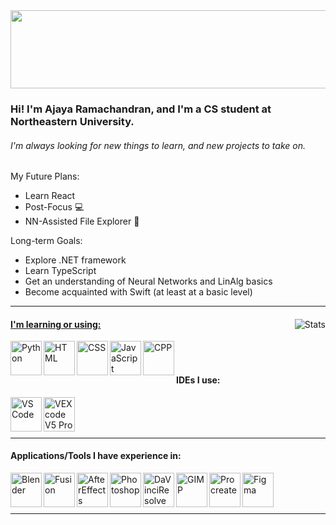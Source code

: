 <!--# Hello!-->
<img src="https://imagizer.imageshack.com/img922/6695/8cFx2e.jpg" width="1000" height ="125">

### Hi! I'm Ajaya Ramachandran, and I'm a CS student at Northeastern University.
###### I'm always looking for new things to learn, and new projects to take on.


My Future Plans:

- Learn React
- Post-Focus 💻
- NN-Assisted File Explorer 📁

Long-term Goals:
- Explore .NET framework
- Learn TypeScript
- Get an understanding of Neural Networks and LinAlg basics
- Become acquainted with Swift (at least at a basic level)

------


<a href="https://github.com/AjayaRamachandran">
    <img align="right" alt="Stats"
         src="https://github-readme-stats.vercel.app/api?username=AjayaRamachandran&theme=vue-dark&show_icons=true&rank_icon=github">

#### I'm learning or using:

<a href="https://www.python.org/">
    <img align="left" alt="Python" width="50" height="55" src="https://imagizer.imageshack.com/img924/7539/2flk0K.png">
</a>
<a href="https://developer.mozilla.org/en-US/docs/Web/HTML">
    <img align="left" alt="HTML" width="50" height="55" src="https://imagizer.imageshack.com/img923/3244/6hZ0Sz.png" />
</a>
<a href="https://developer.mozilla.org/en-US/docs/Web/CSS">
    <img align="left" alt="CSS" width="50" height="55" src="https://imagizer.imageshack.com/img924/2600/pjpe4L.png" />
</a>
<a href="https://javascript.com/">
    <img align="left" alt="JavaScript" width="50" height="55" src="https://imagizer.imageshack.com/img922/9379/9O7R9V.png" />
</a>
<a href="https://isocpp.org/">
    <img align="left" alt="CPP" width="50" height="55" src="https://imagizer.imageshack.com/img922/5638/DqeHWL.png" />
</a>

<br />
<br />

#### IDEs I use:
<a href="https://code.visualstudio.com/">
    <img align="left" alt="VS Code" width="50" height="55" src="https://imagizer.imageshack.com/img923/1651/K5FtE4.png" />
</a>
<a href="https://www.vexrobotics.com/vexcode/pro-v5">
    <img align="left" alt="VEXcode V5 Pro" width="50" height="55" src="https://imagizer.imageshack.com/img923/6263/asTv3M.png" />
</a>
    
<br />
<br />
<br />

------
    
#### Applications/Tools I have experience in:

<a href="https://www.blender.org/">
    <img align="left" alt="Blender" width="50" height="55" src="https://imagizer.imageshack.com/img923/33/dzxH0l.png" />
</a>
<a href="https://www.autodesk.com/products/fusion-360/overview">
    <img align="left" alt="Fusion" width="50" height="55" src="https://imagizer.imageshack.com/img922/3936/vwbk4Y.png" />
</a>
<a href="https://www.adobe.com/products/aftereffects.html">
    <img align="left" alt="AfterEffects" width="50" height="55" src="https://imagizer.imageshack.com/img922/8963/KSofeR.png" />
</a>
<a href="https://www.adobe.com/products/photoshop.html">
    <img align="left" alt="Photoshop" width="50" height="55" src="https://imagizer.imageshack.com/img923/1165/IehGgr.png" />
</a>
<a href="https://www.blackmagicdesign.com/products/davinciresolve/">
    <img align="left" alt="DaVinciResolve" width="50" height="55" src="https://imagizer.imageshack.com/img922/9044/reLSjM.png" />
</a>
<a href="https://www.gimp.org/">
    <img align="left" alt="GIMP" width="50" height="55" src="https://imagizer.imageshack.com/img922/1499/ADRBtf.png" />
</a>    
<a href="https://procreate.art/">
    <img align="left" alt="Procreate" width="50" height="55" src="https://imagizer.imageshack.com/img922/6227/3Yowrv.png" />
</a>
<a href="https://www.figma.com/">
    <img align="left" alt="Figma" width="50" height="55" src="https://imagizer.imageshack.com/img924/1872/c7tR3f.png" />
</a>
    
<br />
<br />
<br />
    
------

<!---[![My GitHub Stats](https://github-readme-stats.vercel.app/api/?username=ajayaramachandran&count_private=true&theme=vue-dark&showicons=true)]()>
